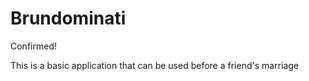 
Brundominati
===================================

Confirmed!

This is a basic application that can be used before a friend's marriage

